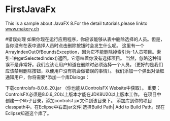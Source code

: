 # FirstJavaFx
This is a sample about JavaFX 8.For the detail tutorials,please linkto www.makery.ch

#错误处理
如果你现在运行应用程序，你应该能够从表中删除选择的人员。但是，当你没有在表中选择人员时点击删除按钮时会发生什么呢。
这里有一个ArrayIndexOutOfBoundsException，因为它不能删除掉索引为-1人员项目。索引-1由getSelectedIndex()返回，它意味着你没有选择项目。
当然，忽略这种错误不是非常好。我们应该让用户知道在删除时必须选择一个人员。（更好的是我们应该禁用删除按钮，以便用户没有机会做错误的事情）。
我们添加一个弹出对话框通知用户，你将需要*添加一个库Dialogs：

下载controlsfx-8.0.6_20.jar （你也能从ControlsFX Website中获取）。 重要：ControlsFX必须是8.0.6_20以上版本才能在JDK8U20以上版本工作。
在项目中创建一个lib子目录，添加controlsf jar文件到该目录下。
添加库到你的项目classpath中。在Eclipse中右击jar文件|选择Build Path| Add to Build Path。现在Eclipse知道这个库了。
